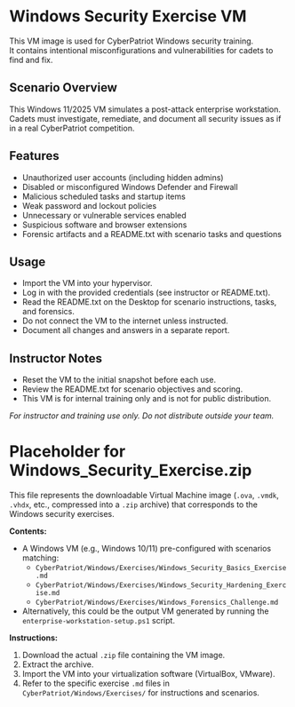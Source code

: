 # Windows Security Exercise VM

This VM image is used for CyberPatriot Windows security training.  
It contains intentional misconfigurations and vulnerabilities for cadets to find and fix.

## Scenario Overview

This Windows 11/2025 VM simulates a post-attack enterprise workstation.  
Cadets must investigate, remediate, and document all security issues as if in a real CyberPatriot competition.

## Features

- Unauthorized user accounts (including hidden admins)
- Disabled or misconfigured Windows Defender and Firewall
- Malicious scheduled tasks and startup items
- Weak password and lockout policies
- Unnecessary or vulnerable services enabled
- Suspicious software and browser extensions
- Forensic artifacts and a README.txt with scenario tasks and questions

## Usage

- Import the VM into your hypervisor.
- Log in with the provided credentials (see instructor or README.txt).
- Read the README.txt on the Desktop for scenario instructions, tasks, and forensics.
- Do not connect the VM to the internet unless instructed.
- Document all changes and answers in a separate report.

## Instructor Notes

- Reset the VM to the initial snapshot before each use.
- Review the README.txt for scenario objectives and scoring.
- This VM is for internal training only and is not for public distribution.

*For instructor and training use only. Do not distribute outside your team.*

# Placeholder for Windows_Security_Exercise.zip

This file represents the downloadable Virtual Machine image (`.ova`, `.vmdk`, `.vhdx`, etc., compressed into a `.zip` archive) that corresponds to the Windows security exercises.

**Contents:**

*   A Windows VM (e.g., Windows 10/11) pre-configured with scenarios matching:
    *   `CyberPatriot/Windows/Exercises/Windows_Security_Basics_Exercise.md`
    *   `CyberPatriot/Windows/Exercises/Windows_Security_Hardening_Exercise.md`
    *   `CyberPatriot/Windows/Exercises/Windows_Forensics_Challenge.md`
*   Alternatively, this could be the output VM generated by running the `enterprise-workstation-setup.ps1` script.

**Instructions:**

1.  Download the actual `.zip` file containing the VM image.
2.  Extract the archive.
3.  Import the VM into your virtualization software (VirtualBox, VMware).
4.  Refer to the specific exercise `.md` files in `CyberPatriot/Windows/Exercises/` for instructions and scenarios.
